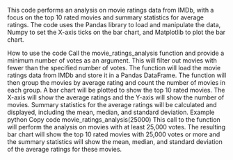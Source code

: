 This code performs an analysis on movie ratings data from IMDb, with a focus on the top 10 rated movies and summary statistics for average ratings. The code uses the Pandas library to load and manipulate the data, Numpy to set the X-axis ticks on the bar chart, and Matplotlib to plot the bar chart.

How to use the code
Call the movie_ratings_analysis function and provide a minimum number of votes as an argument. This will filter out movies with fewer than the specified number of votes.
The function will load the movie ratings data from IMDb and store it in a Pandas DataFrame.
The function will then group the movies by average rating and count the number of movies in each group.
A bar chart will be plotted to show the top 10 rated movies. The X-axis will show the average ratings and the Y-axis will show the number of movies.
Summary statistics for the average ratings will be calculated and displayed, including the mean, median, and standard deviation.
Example
python
Copy code
movie_ratings_analysis(25000)
This call to the function will perform the analysis on movies with at least 25,000 votes. The resulting bar chart will show the top 10 rated movies with 25,000 votes or more and the summary statistics will show the mean, median, and standard deviation of the average ratings for these movies.
